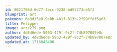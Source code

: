 ```yaml
---
id: 0021758d-6d77-4ecc-9238-bd55273ce5f2
blueprint: art
pokemon: 6e8d15e8-9e8b-4b1f-813b-2f99ffdf5a63
title: Pelipper
image: art/279.png
author: 4d8d6ede-5963-429f-9c2f-74b897007e0c
updated_by: 4d8d6ede-5963-429f-9c2f-74b897007e0c
updated_at: 1716643490
---
```

